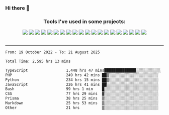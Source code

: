 ### Hi there 👋

<!--
**leonardogrig/leonardogrig** is a ✨ _special_ ✨ repository because its `README.md` (this file) appears on your GitHub profile.

Here are some ideas to get you started:

- 🔭 I’m currently working on ...
- 🌱 I’m currently learning ...
- 👯 I’m looking to collaborate on ...
- 🤔 I’m looking for help with ...
- 💬 Ask me about ...
- 📫 How to reach me: ...
- 😄 Pronouns: ...
- ⚡ Fun fact: ...
-->


<div align="center">
    <h3 align="center">Tools I've used in some projects:</h3>
    <div display="flex">
        <img src="https://img.shields.io/badge/Git-F05032?style=for-the-badge&logo=Git&logoColor=white"/>
        <img src="https://img.shields.io/badge/npm-CB3837?style=for-the-badge&logo=npm&logoColor=white"/>
        <img src="https://img.shields.io/badge/JavaScript-F7DF1E?style=for-the-badge&logo=JavaScript&logoColor=black"/>
        <img src="https://img.shields.io/badge/Wordpress-21759B?style=for-the-badge&logo=WordPress&logoColor=white"/>
        <img src="https://img.shields.io/badge/Next.js-000000?style=for-the-badge&logo=Next.js&logoColor=white"/>
        <img src="https://img.shields.io/badge/Docker-2496ED?style=for-the-badge&logo=Docker&logoColor=white"/>
        <img src="https://img.shields.io/badge/BTC-F7931A?style=for-the-badge&logo=Bitcoin&logoColor=white"/>
        <img src="https://img.shields.io/badge/AWS-232F3E?style=for-the-badge&logo=Amazon%20AWS&logoColor=white"/>
        <img src="https://img.shields.io/badge/Adobe%20xd-FF61F6?style=for-the-badge&logo=Adobe%20XD&logoColor=white"/>
        <img src="https://img.shields.io/badge/Premiere-9999FF?style=for-the-badge&logo=Adobe%20Premiere%20Pro&logoColor=white"/>
        <img src="https://img.shields.io/badge/Photoshop-31A8FF?style=for-the-badge&logo=Adobe%20Photoshop&logoColor=white"/>
        <img src="https://img.shields.io/badge/Illustrator-FF9A00?style=for-the-badge&logo=Adobe%20Illustrator&logoColor=white"/>
        <img src="https://img.shields.io/badge/After%20effects-9999FF?style=for-the-badge&logo=Adobe%20After%20Effects&logoColor=white"/>
        <img src="https://img.shields.io/badge/node.js-6DA55F?style=for-the-badge&logo=node.js&logoColor=white"/>
        <img src="https://img.shields.io/badge/React-20232A?style=for-the-badge&logo=react&logoColor=61DAFB"/>
        <img src="https://img.shields.io/badge/C++-00599C?style=for-the-badge&logo=C&logoColor=white"/>
        <img src="https://img.shields.io/badge/Amazon_AWS-232F3E?style=for-the-badge&logo=amazon-aws&logoColor=white"/>
        <img src="https://img.shields.io/badge/MySQL-00000F?style=for-the-badge&logo=mysql&logoColor=white"/>
        <img src="https://img.shields.io/badge/MongoDB-4EA94B?style=for-the-badge&logo=mongodb&logoColor=white"/>
        <img src="https://img.shields.io/badge/PHP-%23C21325?style=for-the-badge&logo=php&logoColor=white"/>
    </div>
</div>

<br/>
<hr/>

<p align="center">
 

<!--START_SECTION:waka-->

```txt
From: 19 October 2022 - To: 21 August 2025

Total Time: 2,595 hrs 13 mins

TypeScript                 1,448 hrs 47 mins██████████████░░░░░░░░░░░   55.38 %
PHP                        249 hrs 42 mins ██▒░░░░░░░░░░░░░░░░░░░░░░   09.54 %
Python                     234 hrs 15 mins ██▒░░░░░░░░░░░░░░░░░░░░░░   08.95 %
JavaScript                 226 hrs 41 mins ██░░░░░░░░░░░░░░░░░░░░░░░   08.66 %
Bash                       99 hrs 1 min    █░░░░░░░░░░░░░░░░░░░░░░░░   03.78 %
CSS                        77 hrs 29 mins  ▓░░░░░░░░░░░░░░░░░░░░░░░░   02.96 %
Prisma                     38 hrs 25 mins  ▒░░░░░░░░░░░░░░░░░░░░░░░░   01.47 %
Markdown                   25 hrs 53 mins  ▒░░░░░░░░░░░░░░░░░░░░░░░░   00.99 %
Other                      21 hrs          ▒░░░░░░░░░░░░░░░░░░░░░░░░   00.80 %
```

<!--END_SECTION:waka-->

</p>

